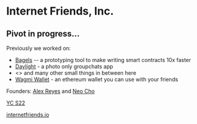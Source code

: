 # Internet Friends, Inc. 

## Pivot in progress...

Previously we worked on: 
- [Bagels](https://github.com/Alex-Neo-Projects/bagels) -- a prototyping tool to make writing smart contracts 10x faster
- [Daylight](https://www.daylightapp.xyz/) - a photo only groupchats app
- <> and many other small things in between here
- [Wagmi Wallet](https://www.wagmiapp.com/) - an ethereum wallet you can use with your friends

Founders: [Alex Reyes](https://www.alexreyes.dev) and [Neo Cho](https://neooo.xyz/)

[YC S22](https://www.ycombinator.com/companies/internet-friends)

[internetfriends.io](https://internetfriends.io)
